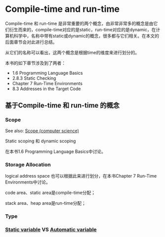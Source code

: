 # Compile-time and run-time

Compile-time 和 run-time 是非常重要的两个概念，由非常非常多的概念是由它们衍生而来的，compile-time对应的是static，run-time对应的是dynamic，在计算机科学中，名称中带有static或dynamic的概念，很多都与它们相关。在本文的后面章节会对此进行总结。



从它们的名称可以看出，这两个概念是根据time的维度来进行划分的。

本书的如下章节涉及到了两者：

- 1.6 Programming Language Basics
- 2.8.3 Static Checking
- Chapter 7 Run-Time Environments
- 8.3 Addresses in the Target Code



## 基于Compile-time 和 run-time 的概念

### Scope

See also: [Scope (computer science)](https://en.wikipedia.org/wiki/Scope_(computer_science))

Static scoping 和 dynamic scoping 

在本书1.6 Programming Language Basics中讨论。



### Storage Allocation

logical address space 也可以根据此来进行划分，在本书Chapter 7 Run-Time Environments中讨论。

code area、static area是compile-time分配；

stack area、heap area是run-time分配；



### Type



### [Static variable](https://en.wikipedia.org/wiki/Static_variable) VS [Automatic variable](https://en.wikipedia.org/wiki/Automatic_variable)